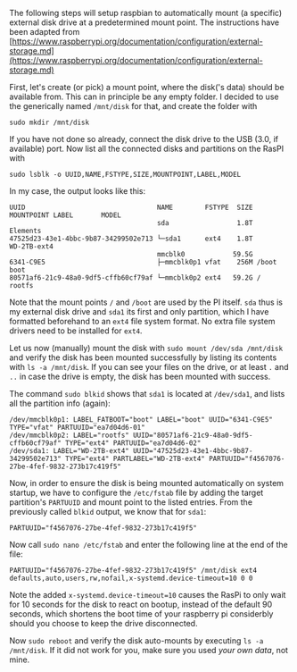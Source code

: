 The following steps will setup raspbian to automatically mount (a specific) external disk drive at a predetermined mount point.
The instructions have been adapted from [https://www.raspberrypi.org/documentation/configuration/external-storage.md](https://www.raspberrypi.org/documentation/configuration/external-storage.md)

First, let's create (or pick) a mount point, where the disk('s data) should be available from. This can in principle be any empty folder. I decided to use the generically named `/mnt/disk` for that, and create the folder with

```
sudo mkdir /mnt/disk
```

If you have not done so already, connect the disk drive to the USB (3.0, if available) port. Now list all the connected disks and partitions on the RasPI with

```
sudo lsblk -o UUID,NAME,FSTYPE,SIZE,MOUNTPOINT,LABEL,MODEL
```

In my case, the output looks like this:
```
UUID                                 NAME        FSTYPE  SIZE MOUNTPOINT LABEL       MODEL
                                     sda                 1.8T                        Elements
47525d23-43e1-4bbc-9b87-34299502e713 └─sda1      ext4    1.8T            WD-2TB-ext4 
                                     mmcblk0            59.5G                        
6341-C9E5                            ├─mmcblk0p1 vfat    256M /boot      boot        
80571af6-21c9-48a0-9df5-cffb60cf79af └─mmcblk0p2 ext4   59.2G /          rootfs      
```

Note that the mount points `/` and `/boot` are used by the PI itself. `sda` thus is my external disk drive and `sda1` its first and only partition, which I have formatted beforehand to an `ext4` file system format. No extra file system drivers need to be installed for `ext4`.

Let us now (manually) mount the disk with `sudo mount /dev/sda /mnt/disk`
and verify the disk has been mounted successfully by listing its contents with `ls -a /mnt/disk`.
If you can see your files on the drive, or at least `.` and `..` in case the drive is empty, the disk has been mounted with success.


The command `sudo blkid` shows that `sda1` is located at `/dev/sda1`, and lists all the partition info (again):
```
/dev/mmcblk0p1: LABEL_FATBOOT="boot" LABEL="boot" UUID="6341-C9E5" TYPE="vfat" PARTUUID="ea7d04d6-01"
/dev/mmcblk0p2: LABEL="rootfs" UUID="80571af6-21c9-48a0-9df5-cffb60cf79af" TYPE="ext4" PARTUUID="ea7d04d6-02"
/dev/sda1: LABEL="WD-2TB-ext4" UUID="47525d23-43e1-4bbc-9b87-34299502e713" TYPE="ext4" PARTLABEL="WD-2TB-ext4" PARTUUID="f4567076-27be-4fef-9832-273b17c419f5"
```

Now, in order to ensure the disk is being mounted automatically on system startup, we have to configure the `/etc/fstab` file by adding the target partition's `PARTUUID` and mount point to the listed entries. From the previously called `blkid` output, we know that for `sda1`:
```
PARTUUID="f4567076-27be-4fef-9832-273b17c419f5"
```

Now call `sudo nano /etc/fstab` and enter the following line at the end of the file:
```
PARTUUID="f4567076-27be-4fef-9832-273b17c419f5" /mnt/disk ext4 defaults,auto,users,rw,nofail,x-systemd.device-timeout=10 0 0
```

Note the added `x-systemd.device-timeout=10` causes the RasPi to only wait for 10 seconds for the disk to react on bootup, instead of the default 90 seconds, which shortens the boot time of your raspberry pi considerbly should you choose to keep the drive disconnected.

Now `sudo reboot` and verify the disk auto-mounts by executing `ls -a /mnt/disk`.
If it did not work for you, make sure you used *your own data*, not mine.
